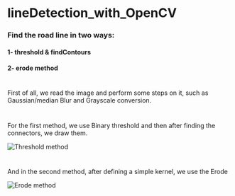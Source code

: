 # lineDetection_with_OpenCV

### Find the road line in two ways:
#### 1- threshold & findContours
#### 2- erode method

#
First of all, we read the image and perform some steps on it, such as Gaussian/median Blur and Grayscale conversion.
#

For the first method, we use Binary threshold and then after finding the connectors, we draw them.

![Threshold method](https://github.com/Hpouralireza/lineDetection_with_OpenCV/assets/47522202/4cff5361-ec66-4b95-be17-ecdb9627d2ab)

#

And in the second method, after defining a simple kernel, we use the Erode

![Erode method](https://github.com/Hpouralireza/lineDetection_with_OpenCV/assets/47522202/c6710163-0afd-4c08-9af9-f2a00bfcbae6)
